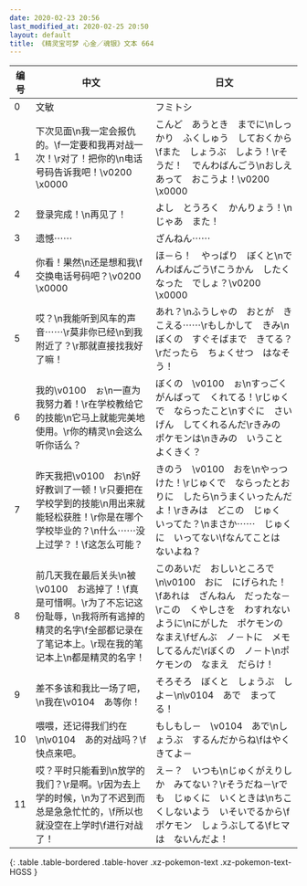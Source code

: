 ```yaml
---
date: 2020-02-23 20:56
last_modified_at: 2020-02-25 20:50
layout: default
title: 《精灵宝可梦 心金／魂银》文本 664
---
```

| 编号 | 中文 | 日文 |
| ---- | ---- | ---- |
| 0 | 文敏 | フミトシ |
| 1 | 下次见面\n我一定会报仇的。\f一定要和我再对战一次！\r对了！把你的\n电话号码告诉我吧！\v0200　\x0000 | こんど　あうとき　までに\nしっかり　ふくしゅう　しておくから\fまた　しょうぶ　しよう！\rそうだ！　でんわばんごう\nおしえあって　おこうよ！\v0200　\x0000 |
| 2 | 登录完成！\n再见了！ | よし　とうろく　かんりょう！\nじゃあ　また！ |
| 3 | 遗憾⋯⋯ | ざんねん⋯⋯ |
| 4 | 你看！果然\n还是想和我\f交换电话号码吧？\v0200　\x0000 | ほ－ら！　やっぱり　ぼくと\nでんわばんごう\fこうかん　したくなった　でしょ？\v0200　\x0000 |
| 5 | 哎？\n我能听到风车的声音⋯⋯\r莫非你已经\n到我附近了？\r那就直接找我好了嘛！ | あれ？\nふうしゃの　おとが　きこえる⋯⋯\rもしかして　きみ\nぼくの　すぐそばまで　きてる？\rだったら　ちょくせつ　はなそう！ |
| 6 | 我的\v0100　ぉ\n一直为我努力着！\r在学校教给它的技能\n它马上就能完美地使用。\r你的精灵\n会这么听你话么？ | ぼくの　\v0100　ぉ\nすっごく　がんばって　くれてる！\rじゅくで　ならったこと\nすぐに　さいげん　してくれるんだ\rきみの　ポケモンは\nきみの　いうこと　よくきく？ |
| 7 | 昨天我把\v0100　お\n好好教训了一顿！\r只要把在学校学到的技能\n用出来就能轻松获胜！\r你是在哪个学校毕业的？\n什么⋯⋯没上过学？！\f这怎么可能？ | きのう　\v0100　おを\nやっつけた！\rじゅくで　ならったとおりに　したら\nうまくいったんだよ！\rきみは　どこの　じゅく　いってた？\nまさか⋯⋯　じゅくに　いってない\fなんてことは　ないよね？ |
| 8 | 前几天我在最后关头\n被\v0100　お逃掉了！\f真是可惜啊。\r为了不忘记这份耻辱，\n我将所有逃掉的精灵的名字\f全部都记录在了笔记本上。\r现在我的笔记本上\n都是精灵的名字！ | このあいだ　おしいところで\n\v0100　おに　にげられた！\fあれは　ざんねん　だったな－\rこの　くやしさを　わすれないように\nにがした　ポケモンの　なまえ\fぜんぶ　ノ－トに　メモしてるんだ\rぼくの　ノ－ト\nポケモンの　なまえ　だらけ！ |
| 9 | 差不多该和我比一场了吧，\n我在\v0104　あ等你！ | そろそろ　ぼくと　しょうぶ　しよ－\n\v0104　あで　まってる！ |
| 10 | 喂喂，还记得我们约在\n\v0104　あ的对战吗？\f快点来吧。 | もしもし－　\v0104　あで\nしょうぶ　するんだからね\fはやく　きてよ－ |
| 11 | 哎？平时只能看到\n放学的我们？\r是啊。\r因为去上学的时候，\n为了不迟到而总是急急忙忙的，\f所以也就没空在上学时\f进行对战了！ | え－？　いつも\nじゅくがえりしか　みてない？\rそうだね－\rでも　じゅくに　いくときは\nちこくしないよう　いそいでるから\fポケモン　しょうぶしてる\fヒマは　ないんだよ！ |
{: .table .table-bordered .table-hover .xz-pokemon-text .xz-pokemon-text-HGSS }